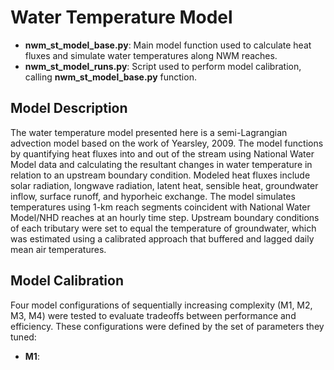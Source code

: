 # Water Temperature Model

-   **nwm_st_model_base.py**: Main model function used to calculate heat fluxes and simulate water temperatures along NWM reaches.
-   **nwm_st_model_runs.py**: Script used to perform model calibration, calling **nwm_st_model_base.py** function.

## Model Description
The water temperature model presented here is a semi-Lagrangian advection model based on the work of Yearsley, 2009. The model functions by quantifying heat fluxes into and out of the stream using National Water Model data and calculating the resultant changes in water temperature in relation to an upstream boundary condition. Modeled heat fluxes include solar radiation, longwave radiation, latent heat, sensible heat, groundwater inflow, surface runoff, and hyporheic exchange. The model simulates temperatures using 1-km reach segments coincident with National Water Model/NHD reaches at an hourly time step. Upstream boundary conditions of each tributary were set to equal the temperature of groundwater, which was estimated using a calibrated approach that buffered and lagged daily mean air temperatures.

## Model Calibration
Four model configurations of sequentially increasing complexity (M1, M2, M3, M4) were tested to evaluate tradeoffs between performance and efficiency. These configurations were defined by the set of parameters they tuned:
-   **M1**: 
